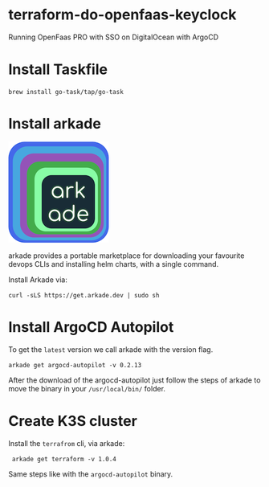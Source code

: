 # terraform-do-openfaas-keyclock

Running OpenFaas PRO with SSO on DigitalOcean with ArgoCD

# Install Taskfile

    brew install go-task/tap/go-task

# Install arkade

![img.png](img/arkade.png)

arkade provides a portable marketplace for downloading your favourite devops CLIs and installing helm charts, with a
single command.

Install Arkade via:

    curl -sLS https://get.arkade.dev | sudo sh

# Install ArgoCD Autopilot

To get the `latest` version we call arkade with the version flag.

    arkade get argocd-autopilot -v 0.2.13

After the download of the argocd-autopilot just follow the steps of arkade to move the binary in your `/usr/local/bin/`
folder.

# Create K3S cluster

Install the `terrafrom` cli, via arkade:

     arkade get terraform -v 1.0.4 

Same steps like with the `argocd-autopilot` binary.